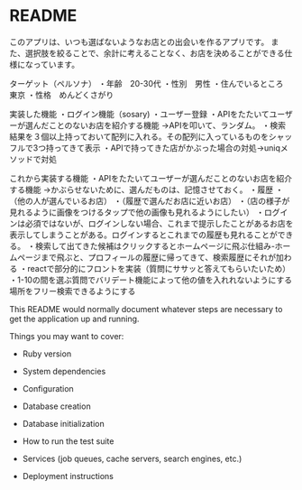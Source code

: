 # README

このアプリは、いつも選ばないようなお店との出会いを作るアプリです。
また、選択肢を絞ることで、余計に考えることなく、お店を決めることができる仕様になっています。

ターゲット（ペルソナ）
・年齢　20-30代
・性別　男性
・住んでいるところ　東京
・性格　めんどくさがり

実装した機能
・ログイン機能（sosary)
・ユーザー登録
・APIをたたいてユーザーが選んだことのないお店を紹介する機能
→APIを叩いて、ランダム。
・検索結果を３個以上持っておいて配列に入れる。その配列に入っているものをシャッフルで3つ持ってきて表示
・APIで持ってきた店がかぶった場合の対処→uniqメソッドで対処

これから実装する機能
・APIをたたいてユーザーが選んだことのないお店を紹介する機能
→かぶらせないために、選んだものは、記憶させておく。
・履歴
・（他の人が選んでいるお店）
・（履歴で選んだお店に近いお店）
・（店の様子が見れるように画像をつけるタップで他の画像も見れるようにしたい）
・ログインは必須ではないが、ログインしない場合、これまで提示したことがあるお店を表示してしまうことがある。ログインするとこれまでの履歴も見れることができる。
・検索して出てきた候補はクリックするとホームページに飛ぶ仕組み-ホームページまで飛ぶと、プロフィールの履歴に帰ってきて、検索履歴にそれが加わる
・reactで部分的にフロントを実装（質問にササッと答えてもらいたいため）
・1-10の間を選ぶ質問でバリデート機能によって他の値を入れれないようにする
場所をフリー検索できるようにする





This README would normally document whatever steps are necessary to get the
application up and running.

Things you may want to cover:

* Ruby version

* System dependencies

* Configuration

* Database creation

* Database initialization

* How to run the test suite

* Services (job queues, cache servers, search engines, etc.)

* Deployment instructions


